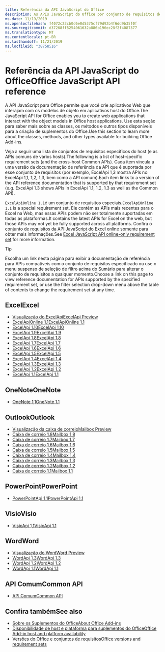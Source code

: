```yaml
---
title: Referência da API JavaScript do Office
description: As APIs JavaScript do Office por conjunto de requisitos de host
ms.date: 11/19/2019
ms.openlocfilehash: f4072c23cb0d6e0d5375cf79d92b4f6dd9b35f0f
ms.sourcegitcommit: d37268ff5254061632a886b196ec28f2f4087377
ms.translationtype: MT
ms.contentlocale: pt-BR
ms.lasthandoff: 11/21/2019
ms.locfileid: "38758516"
---
```

# <a name="office-javascript-api-reference"></a><span data-ttu-id="5257f-103">Referência da API JavaScript do Office</span><span class="sxs-lookup"><span data-stu-id="5257f-103">Office JavaScript API reference</span></span>

<span data-ttu-id="5257f-104">A API JavaScript para Office permite que você crie aplicativos Web que interajam com os modelos de objeto em aplicativos host do Office.</span><span class="sxs-lookup"><span data-stu-id="5257f-104">The JavaScript API for Office enables you to create web applications that interact with the object models in Office host applications.</span></span> <span data-ttu-id="5257f-105">Use esta seção para saber mais sobre as classes, os métodos e outros tipos disponíveis para a criação de suplementos do Office.</span><span class="sxs-lookup"><span data-stu-id="5257f-105">Use this section to learn more about the classes, methods, and other types available for building Office Add-ins.</span></span>

<span data-ttu-id="5257f-106">Veja a seguir uma lista de conjuntos de requisitos específicos do host (e as APIs comuns de vários hosts).</span><span class="sxs-lookup"><span data-stu-id="5257f-106">The following is a list of host-specific requirement sets (and the cross-host Common APIs).</span></span> <span data-ttu-id="5257f-107">Cada item vincula a uma versão da documentação de referência da API que é suportada por esse conjunto de requisitos (por exemplo, ExcelApi 1,3 mostra APIs no ExcelApi 1,1, 1,2, 1,3, bem como a API comum).</span><span class="sxs-lookup"><span data-stu-id="5257f-107">Each item links to a version of the API reference documentation that is supported by that requirement set (e.g. ExcelApi 1.3 shows APIs in ExcelApi 1.1, 1.2, 1.3 as well as the Common API).</span></span>

<span data-ttu-id="5257f-108">`ExcelApiOnline 1.1`é um conjunto de requisitos especiais.</span><span class="sxs-lookup"><span data-stu-id="5257f-108">`ExcelApiOnline 1.1` is a special requirement set.</span></span> <span data-ttu-id="5257f-109">Ele contém as APIs mais recentes para o Excel na Web, mas essas APIs podem não ser totalmente suportadas em todas as plataformas.</span><span class="sxs-lookup"><span data-stu-id="5257f-109">It contains the latest APIs for Excel on the web, but those APIs may not yet be fully supported across all platforms.</span></span> <span data-ttu-id="5257f-110">Confira o [conjunto de requisitos da API JavaScript do Excel online somente](/office/dev/add-ins/reference/requirement-sets/excel-api-online-requirement-set) para obter mais informações.</span><span class="sxs-lookup"><span data-stu-id="5257f-110">See [Excel JavaScript API online-only requirement set](/office/dev/add-ins/reference/requirement-sets/excel-api-online-requirement-set) for more information.</span></span>

> [!TIP]
> <span data-ttu-id="5257f-111">Escolha um link nesta página para exibir a documentação de referência para APIs compatíveis com o conjunto de requisitos especificado ou use o menu suspenso de seleção de filtro acima do Sumário para alterar o conjunto de requisitos a qualquer momento.</span><span class="sxs-lookup"><span data-stu-id="5257f-111">Choose a link on this page to view reference documentation for APIs supported by the specified requirement set, or use the filter selection drop-down menu above the table of contents to change the requirement set at any time.</span></span>

## <a name="excel"></a><span data-ttu-id="5257f-112">Excel</span><span class="sxs-lookup"><span data-stu-id="5257f-112">Excel</span></span>

- [<span data-ttu-id="5257f-113">Visualização do ExcelApi</span><span class="sxs-lookup"><span data-stu-id="5257f-113">ExcelApi Preview</span></span>](/javascript/api/excel?view=excel-js-preview)
- [<span data-ttu-id="5257f-114">ExcelApiOnline 1,1</span><span class="sxs-lookup"><span data-stu-id="5257f-114">ExcelApiOnline 1.1</span></span>](/javascript/api/excel?view=excel-js-online)
- [<span data-ttu-id="5257f-115">ExcelApi 1.10</span><span class="sxs-lookup"><span data-stu-id="5257f-115">ExcelApi 1.10</span></span>](/javascript/api/excel?view=excel-js-1.10)
- [<span data-ttu-id="5257f-116">ExcelApi 1.9</span><span class="sxs-lookup"><span data-stu-id="5257f-116">ExcelApi 1.9</span></span>](/javascript/api/excel?view=excel-js-1.9)
- [<span data-ttu-id="5257f-117">ExcelApi 1.8</span><span class="sxs-lookup"><span data-stu-id="5257f-117">ExcelApi 1.8</span></span>](/javascript/api/excel?view=excel-js-1.8)
- [<span data-ttu-id="5257f-118">ExcelApi 1.7</span><span class="sxs-lookup"><span data-stu-id="5257f-118">ExcelApi 1.7</span></span>](/javascript/api/excel?view=excel-js-1.7)
- [<span data-ttu-id="5257f-119">ExcelApi 1.6</span><span class="sxs-lookup"><span data-stu-id="5257f-119">ExcelApi 1.6</span></span>](/javascript/api/excel?view=excel-js-1.6)
- [<span data-ttu-id="5257f-120">ExcelApi 1.5</span><span class="sxs-lookup"><span data-stu-id="5257f-120">ExcelApi 1.5</span></span>](/javascript/api/excel?view=excel-js-1.5)
- [<span data-ttu-id="5257f-121">ExcelApi 1.4</span><span class="sxs-lookup"><span data-stu-id="5257f-121">ExcelApi 1.4</span></span>](/javascript/api/excel?view=excel-js-1.4)
- [<span data-ttu-id="5257f-122">ExcelApi 1.3</span><span class="sxs-lookup"><span data-stu-id="5257f-122">ExcelApi 1.3</span></span>](/javascript/api/excel?view=excel-js-1.3)
- [<span data-ttu-id="5257f-123">ExcelApi 1.2</span><span class="sxs-lookup"><span data-stu-id="5257f-123">ExcelApi 1.2</span></span>](/javascript/api/excel?view=excel-js-1.2)
- [<span data-ttu-id="5257f-124">ExcelApi 1.1</span><span class="sxs-lookup"><span data-stu-id="5257f-124">ExcelApi 1.1</span></span>](/javascript/api/excel?view=excel-js-1.1)

## <a name="onenote"></a><span data-ttu-id="5257f-125">OneNote</span><span class="sxs-lookup"><span data-stu-id="5257f-125">OneNote</span></span>

- [<span data-ttu-id="5257f-126">OneNote 1,1</span><span class="sxs-lookup"><span data-stu-id="5257f-126">OneNote 1.1</span></span>](/javascript/api/onenote?view=onenote-js-1.1)

## <a name="outlook"></a><span data-ttu-id="5257f-127">Outlook</span><span class="sxs-lookup"><span data-stu-id="5257f-127">Outlook</span></span>

- [<span data-ttu-id="5257f-128">Visualização da caixa de correio</span><span class="sxs-lookup"><span data-stu-id="5257f-128">Mailbox Preview</span></span>](/javascript/api/outlook?view=outlook-js-preview)
- [<span data-ttu-id="5257f-129">Caixa de correio 1.8</span><span class="sxs-lookup"><span data-stu-id="5257f-129">Mailbox 1.8</span></span>](/javascript/api/outlook?view=outlook-js-1.8)
- [<span data-ttu-id="5257f-130">Caixa de correio 1.7</span><span class="sxs-lookup"><span data-stu-id="5257f-130">Mailbox 1.7</span></span>](/javascript/api/outlook?view=outlook-js-1.7)
- [<span data-ttu-id="5257f-131">Caixa de correio 1.6</span><span class="sxs-lookup"><span data-stu-id="5257f-131">Mailbox 1.6</span></span>](/javascript/api/outlook?view=outlook-js-1.6)
- [<span data-ttu-id="5257f-132">Caixa de correio 1.5</span><span class="sxs-lookup"><span data-stu-id="5257f-132">Mailbox 1.5</span></span>](/javascript/api/outlook?view=outlook-js-1.5)
- [<span data-ttu-id="5257f-133"> Caixa de correio 1.4</span><span class="sxs-lookup"><span data-stu-id="5257f-133">Mailbox 1.4</span></span>](/javascript/api/outlook?view=outlook-js-1.4)
- [<span data-ttu-id="5257f-134"> Caixa de correio 1.3</span><span class="sxs-lookup"><span data-stu-id="5257f-134">Mailbox 1.3</span></span>](/javascript/api/outlook?view=outlook-js-1.3)
- [<span data-ttu-id="5257f-135">Caixa de correio 1.2</span><span class="sxs-lookup"><span data-stu-id="5257f-135">Mailbox 1.2</span></span>](/javascript/api/outlook?view=outlook-js-1.2)
- [<span data-ttu-id="5257f-136"> Caixa de correio 1.1</span><span class="sxs-lookup"><span data-stu-id="5257f-136">Mailbox 1.1</span></span>](/javascript/api/outlook?view=outlook-js-1.1)

## <a name="powerpoint"></a><span data-ttu-id="5257f-137">PowerPoint</span><span class="sxs-lookup"><span data-stu-id="5257f-137">PowerPoint</span></span>

- [<span data-ttu-id="5257f-138">PowerPointApi 1.1</span><span class="sxs-lookup"><span data-stu-id="5257f-138">PowerPointApi 1.1</span></span>](/javascript/api/powerpoint?view=powerpoint-js-1.1)

## <a name="visio"></a><span data-ttu-id="5257f-139">Visio</span><span class="sxs-lookup"><span data-stu-id="5257f-139">Visio</span></span>

- [<span data-ttu-id="5257f-140">VisioApi 1,1</span><span class="sxs-lookup"><span data-stu-id="5257f-140">VisioApi 1.1</span></span>](/javascript/api/visio?view=visio-js-1.1)

## <a name="word"></a><span data-ttu-id="5257f-141">Word</span><span class="sxs-lookup"><span data-stu-id="5257f-141">Word</span></span>

- [<span data-ttu-id="5257f-142">Visualização do Word</span><span class="sxs-lookup"><span data-stu-id="5257f-142">Word Preview</span></span>](/javascript/api/word?view=word-js-preview)
- [<span data-ttu-id="5257f-143">WordApi 1.3</span><span class="sxs-lookup"><span data-stu-id="5257f-143">WordApi 1.3</span></span>](/javascript/api/word?view=word-js-1.3)
- [<span data-ttu-id="5257f-144">WordApi 1.2</span><span class="sxs-lookup"><span data-stu-id="5257f-144">WordApi 1.2</span></span>](/javascript/api/word?view=word-js-1.2)
- [<span data-ttu-id="5257f-145">WordApi 1.1</span><span class="sxs-lookup"><span data-stu-id="5257f-145">WordApi 1.1</span></span>](/javascript/api/word?view=word-js-1.1)

## <a name="common-api"></a><span data-ttu-id="5257f-146">API Comum</span><span class="sxs-lookup"><span data-stu-id="5257f-146">Common API</span></span>

- [<span data-ttu-id="5257f-147">API Comum</span><span class="sxs-lookup"><span data-stu-id="5257f-147">Common API</span></span>](/javascript/api/office?view=common-js)

## <a name="see-also"></a><span data-ttu-id="5257f-148">Confira também</span><span class="sxs-lookup"><span data-stu-id="5257f-148">See also</span></span>

- [<span data-ttu-id="5257f-149">Sobre os Suplementos do Office</span><span class="sxs-lookup"><span data-stu-id="5257f-149">About Office Add-ins</span></span>](/office/dev/add-ins/overview)
- [<span data-ttu-id="5257f-150">Disponibilidade de host e plataforma para suplementos do Office</span><span class="sxs-lookup"><span data-stu-id="5257f-150">Office Add-in host and platform availability</span></span>](/office/dev/add-ins/overview/office-add-in-availability)
- [<span data-ttu-id="5257f-151">Versões do Office e conjuntos de requisitos</span><span class="sxs-lookup"><span data-stu-id="5257f-151">Office versions and requirement sets</span></span>](/office/dev/add-ins/develop/office-versions-and-requirement-sets)
